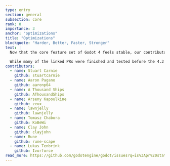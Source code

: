```yaml
---
type: entry
section: general
subsection: core
rank: 0
importance: 3
anchor: "optimizations"
title: "Optimizations"
blockquote: "Harder, Better, Faster, Stronger"
text: |
  Now that the core feature set of Godot 4 feels stable, our contributors shifted their efforts towards optmizing them across the board.

  While many of the linked PRs were finished and tested before the 4.3 release, they did not make the merge deadline, resulting in a big batch for you to enjoy now.
contributors:
  - name: Stuart Carnie
    github: stuartcarnie
  - name: Aaron Pagano
    github: aaronp64
  - name: A Thousand Ships
    github: AThousandShips
  - name: Arseny Kapoulkine
    github: zeux
  - name: lawnjelly
    github: lawnjelly
  - name: Tomasz Chabora
    github: KoBeWi
  - name: Clay John
    github: clayjohn
  - name: Rune
    github: rune-scape
  - name: Lukas Tenbrink
    github: Ivorforce
read_more: https://github.com/godotengine/godot/issues?q=is%3Apr%20state%3Amerged%2094558%2094353%2092555%20%2092550%20%2092546%2093727%2092734%2095704%2094241%2092213%2092575%2092581%20102132%20101493%20101033%20100294%20100477%20100041%20100015%20
---
```

